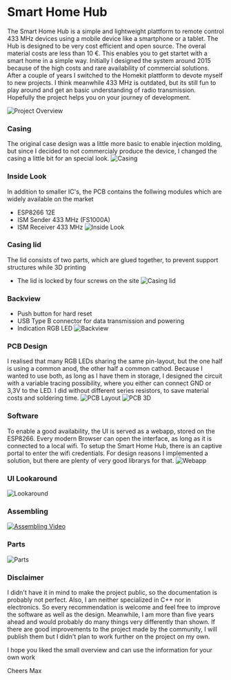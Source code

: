 # Smart Home Hub
The Smart Home Hub is a simple and lightweight plattform to remote control 433 MHz devices using a mobile device like a smartphone or a tablet. The Hub is designed to be very cost efficient and open source. The overal material costs are less than 10 €. This enables you to get startet with a smart home in a simple way. Initially I designed the system around 2015 because of the high costs and rare availability of commercial solutions. After a couple of years I switched to the Homekit plattform to devote myself to new projects. I think meanwhile 433 MHz is outdated, but its still fun to play around and get an basic understanding of radio transmission. Hopefully the project helps you on your journey of development. 

![Project Overview](/Images/overview.png "Project Overview")

### Casing
The original case design was a little more basic to enable injection molding, but since I decided to not commercialy produce the device, I changed the casing a little bit for an special look. 
![Casing](Images/casing.jpg "Casing")

### Inside Look
In addition to smaller IC's, the PCB contains the follwing modules which are widely available on the market
- ESP8266 12E
- ISM Sender 433 MHz (FS1000A)
- ISM Receiver 433 MHz
![Inside Look](Images/inside_look.jpg "Inside Look")

### Casing lid
The lid consists of two parts, which are glued together, to prevent support structures while 3D printing
- The lid is locked by four screws on the site
![Casing lid](Images/open_lid.jpg "Casing lid")

### Backview
- Push button for hard reset
- USB Type B connector for data transmission and powering
- Indication RGB LED
![Backview](Images/backview.jpg "Backview")

### PCB Design
I realised that many RGB LEDs sharing the same pin-layout, but the one half is using a common anod, the other half a common cathod. Because I wanted to use both, as long as I have them in storage, I designed the circuit with a variable tracing possibility, where you either can connect GND or 3,3V to the LED. I did without different series resistors, to save material costs and soldering time.
![PCB Layout](Images/pcb_layout.png "PCB Layout")
![PCB 3D](Images/pcb_rendering.jpg "PCB 3D")

### Software
To enable a good availability, the UI is served as a webapp, stored on the ESP8266. Every modern Browser can open the interface, as long as it is connected to a local wifi. To setup the Smart Home Hub, there is an captive portal to enter the wifi credentials. For design reasons I implemented a solution, but there are plenty of very good librarys for that. 
![Webapp](Images/webapp.jpg "Webapp")

### UI Lookaround
![Lookaround](Images/app.gif "Lookaround")

### Assembling 
[![Assembling Video](Images/youtube.jpg)](https://www.youtube.com/watch?v=qMJYErCeu4k "Assembling Video")

### Parts
![Parts](Images/parts.jpg "Parts")

### Disclaimer
I didn't have it in mind to make the project public, so the documentation is probably not perfect. Also, I am neither specialized in C++ nor in electronics. So every recommendation is welcome and feel free to improve the software as well as the design. Meanwhile, I am more than five years ahead and would probably do many things very differently than shown. If there are good improvements to the project made by the community, I will publish them but I didn't plan to work further on the project on my own. 

I hope you liked the small overview and can use the information for your own work

Cheers
Max
